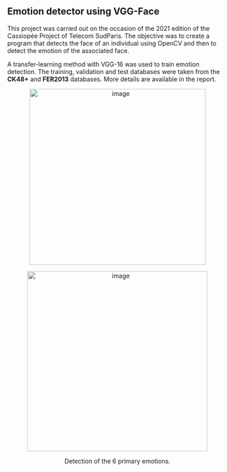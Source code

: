 ## Emotion detector using VGG-Face

This project was carried out on the occasion of the 2021 edition of the Cassiopée Project of Telecom SudParis. The objective was to create a program that detects the face of an individual using OpenCV and then to detect the emotion of the associated face. 

A transfer-learning method with VGG-16 was used to train emotion detection. The training, validation and test databases were taken from the **CK48+** and **FER2013** databases. 
More details are available in the report. 


<p align="center">
  <img width="403" alt="image" src="https://user-images.githubusercontent.com/39902173/174357207-80985120-3825-4028-b897-8e49cab9efb0.png">
</p>
<p align="center">
  <img width="412" alt="image" src="https://user-images.githubusercontent.com/39902173/174357249-84ee0765-40d8-4db6-ae74-87b3d6eba82f.png">
</p>
<p align="center">
  Detection of the 6 primary emotions.
</p>
